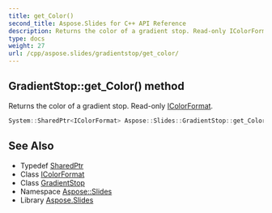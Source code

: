 ```yaml
---
title: get_Color()
second_title: Aspose.Slides for C++ API Reference
description: Returns the color of a gradient stop. Read-only IColorFormat.
type: docs
weight: 27
url: /cpp/aspose.slides/gradientstop/get_color/
---
```

## GradientStop::get_Color() method


Returns the color of a gradient stop. Read-only [IColorFormat](../../icolorformat/).

```cpp
System::SharedPtr<IColorFormat> Aspose::Slides::GradientStop::get_Color() override
```

## See Also

* Typedef [SharedPtr](../../system/sharedptr/)
* Class [IColorFormat](../icolorformat/)
* Class [GradientStop](./)
* Namespace [Aspose::Slides](../)
* Library [Aspose.Slides](../../)